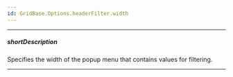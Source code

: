 ```yaml
---
id: GridBase.Options.headerFilter.width
---
```

---
##### shortDescription
Specifies the width of the popup menu that contains values for filtering.

---
